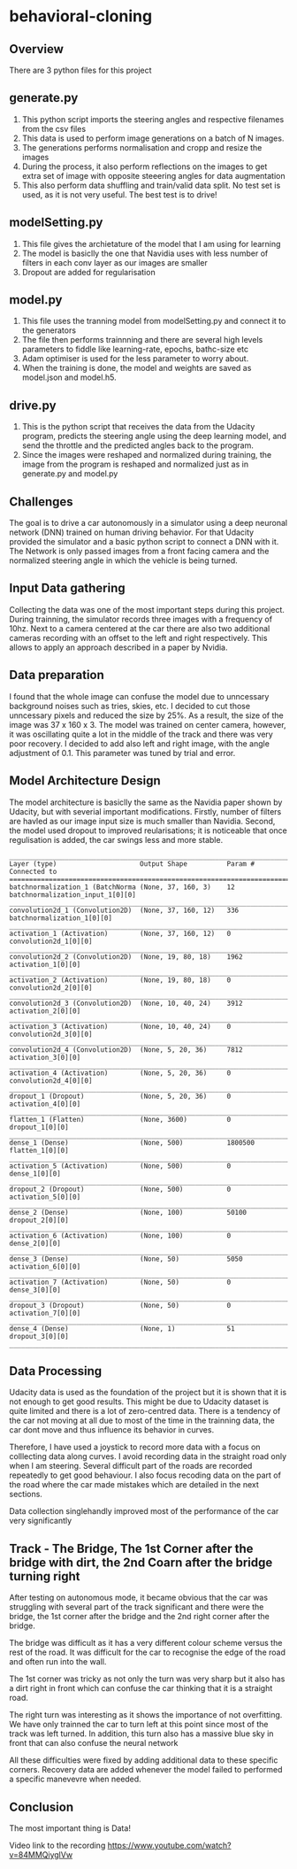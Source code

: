 # behavioral-cloning

## Overview
There are 3 python files for this project

## generate.py
1. This python script imports the steering angles and respective filenames from the csv files
2. This data is used to perform image generations on a batch of N images.
3. The generations performs normalisation and cropp and resize the images
4. During the process, it also perform reflections on the images to get extra set of image with opposite steeering angles for data augmentation
5. This also perform data shuffling and train/valid data split. No test set is used, as it is not very useful. The best test is to drive!

## modelSetting.py
1. This file gives the archietature of the model that I am using for learning
2. The model is basiclly the one that Navidia uses with less number of filters in each conv layer as our images are smaller
3. Dropout are added for regularisation


## model.py
1. This file uses the tranning model from modelSetting.py and connect it to the generators
2. The file then performs trainnning and there are several high levels parameters to fiddle like learning-rate, epochs, bathc-size etc
3. Adam optimiser is used for the less parameter to worry about.
4. When the training is done, the model and weights are saved as model.json and model.h5.

## drive.py
1. This is the python script that receives the data from the Udacity program, predicts the steering angle using the deep learning model, and send the throttle and the predicted angles back to the program.
2. Since the images were reshaped and normalized during training, the image from the program is reshaped and normalized just as in generate.py and model.py


## Challenges
The goal is to drive a car autonomously in a simulator using a deep neuronal network (DNN) trained on human driving behavior. For that Udacity provided the simulator and a basic python script to connect a DNN with it. The Network is only passed images from a front facing camera and the normalized steering angle in which the vehicle is being turned.

## Input Data gathering
Collecting the data was one of the most important steps during this project. During trainning, the simulator records three images with a frequency of 10hz. Next to a camera centered at the car there are also two additional cameras recording with an offset to the left and right respectively. This allows to apply an approach described in a paper by Nvidia. 

## Data preparation
I found that the whole image can confuse the model due to unncessary background noises such as tries, skies, etc. I decided to cut those unncessary pixels and reduced the size by 25%. As a result, the size of the image was 37 x 160 x 3. The model was trained on center camera, however, it was oscillating quite a lot in the middle of the track and there was very poor recovery. I decided to add also left and right image, with the angle adjustment of 0.1. This parameter was tuned by trial and error.

## Model Architecture Design

The model architecture is basiclly the same as the Navidia paper shown by Udacity, but with severial important modifications. Firstly, number of filters are havled as our image input size is much smaller than Navidia. Second, the model used dropout to improved reularisations; it is noticeable that once regulisation is added, the car swings less and more stable.

```
____________________________________________________________________________________________________
Layer (type)                     Output Shape          Param #     Connected to                     
====================================================================================================
batchnormalization_1 (BatchNorma (None, 37, 160, 3)    12          batchnormalization_input_1[0][0] 
____________________________________________________________________________________________________
convolution2d_1 (Convolution2D)  (None, 37, 160, 12)   336         batchnormalization_1[0][0]       
____________________________________________________________________________________________________
activation_1 (Activation)        (None, 37, 160, 12)   0           convolution2d_1[0][0]            
____________________________________________________________________________________________________
convolution2d_2 (Convolution2D)  (None, 19, 80, 18)    1962        activation_1[0][0]               
____________________________________________________________________________________________________
activation_2 (Activation)        (None, 19, 80, 18)    0           convolution2d_2[0][0]            
____________________________________________________________________________________________________
convolution2d_3 (Convolution2D)  (None, 10, 40, 24)    3912        activation_2[0][0]               
____________________________________________________________________________________________________
activation_3 (Activation)        (None, 10, 40, 24)    0           convolution2d_3[0][0]            
____________________________________________________________________________________________________
convolution2d_4 (Convolution2D)  (None, 5, 20, 36)     7812        activation_3[0][0]               
____________________________________________________________________________________________________
activation_4 (Activation)        (None, 5, 20, 36)     0           convolution2d_4[0][0]            
____________________________________________________________________________________________________
dropout_1 (Dropout)              (None, 5, 20, 36)     0           activation_4[0][0]               
____________________________________________________________________________________________________
flatten_1 (Flatten)              (None, 3600)          0           dropout_1[0][0]                  
____________________________________________________________________________________________________
dense_1 (Dense)                  (None, 500)           1800500     flatten_1[0][0]                  
____________________________________________________________________________________________________
activation_5 (Activation)        (None, 500)           0           dense_1[0][0]                    
____________________________________________________________________________________________________
dropout_2 (Dropout)              (None, 500)           0           activation_5[0][0]               
____________________________________________________________________________________________________
dense_2 (Dense)                  (None, 100)           50100       dropout_2[0][0]                  
____________________________________________________________________________________________________
activation_6 (Activation)        (None, 100)           0           dense_2[0][0]                    
____________________________________________________________________________________________________
dense_3 (Dense)                  (None, 50)            5050        activation_6[0][0]               
____________________________________________________________________________________________________
activation_7 (Activation)        (None, 50)            0           dense_3[0][0]                    
____________________________________________________________________________________________________
dropout_3 (Dropout)              (None, 50)            0           activation_7[0][0]               
____________________________________________________________________________________________________
dense_4 (Dense)                  (None, 1)             51          dropout_3[0][0]                  
____________________________________________________________________________________________________
```

## Data Processing
Udacity data is used as the foundation of the project but it is shown that it is not enough to get good results. This might be due to Udacity dataset is quite limited and there is a lot of zero-centred data. There is a tendency of the car not moving at all due to most of the time in the trainning data, the car dont move and thus influence its behavior in curves.

Therefore, I have used a joystick to record more data with a focus on colllecting data along curves. I avoid recording data in the straight road only when I am steering. Several difficult part of the roads are recorded repeatedly to get good behaviour. I also focus recoding data on the part of the road where the car made mistakes which are detailed in the next sections.

Data collection singlehandly improved most of the performance of the car very significantly

## Track - The Bridge, The 1st Corner after the bridge with dirt, the 2nd Coarn after the bridge turning right
After testing on autonomous mode, it became obvious that the car was struggling with several part of the track significant and there were the bridge, the 1st corner after the bridge and the 2nd right corner after the bridge.

The bridge was difficult as it has a very different colour scheme versus the rest of the road. It was difficult for the car to recognise the edge of the road and often run into the wall.

The 1st corner was tricky as not only the turn was very sharp but it also has a dirt right in front which can confuse the car thinking that it is a straight road.

The right turn was interesting as it shows the importance of not overfitting. We have only trainned the car to turn left at this point since most of the track was left turned. In addition, this turn also has a massive blue sky in front that can also confuse the neural network

All these difficulties were fixed by adding additional data to these specific corners. Recovery data are added whenever the model failed to performed a specific manevevre when needed.

## Conclusion
The most important thing is Data!


Video link to the recording
https://www.youtube.com/watch?v=84MMQiyglVw


